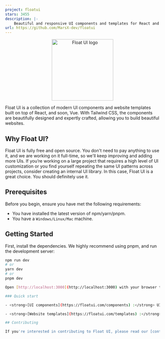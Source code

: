 ```yaml
---
project: floatui
stars: 3455
description: |-
    Beautiful and responsive UI components and templates for React and Vue (soon) with Tailwind CSS.
url: https://github.com/MarsX-dev/floatui
---
```


<p align="center">
  <a href="https://floatui.com/" rel="noopener" target="_blank"><img width="200" src="public/logo.svg" alt="Float UI logo"></a>
</p>

Float UI is a collection of modern UI components and website templates built on top of React, and soon, Vue. With Tailwind CSS, the components are beautifully designed and expertly crafted, allowing you to build beautiful websites.

## Why Float UI?

Float UI is fully free and open source. You don't need to pay anything to use it, and we are working on it full-time, so we'll keep improving and adding more UIs. If you’re working on a large project that requires a high level of UI customization or you find yourself repeating the same UI patterns across projects, consider creating an internal UI library. In this case, Float UI is a great choice. You should definitely use it.

## Prerequisites

Before you begin, ensure you have met the following requirements:

* You have installed the latest version of npm/yarn/pnpm.
* You have a `Windows/Linux/Mac` machine.

## Getting Started

First, install the dependencies. We highly recommend using pnpm, and run the development server:

```bash
npm run dev
# or
yarn dev
# or
pnpm dev

Open [http://localhost:3000](http://localhost:3000) with your browser to see the result.

### Quick start

- <strong>[UI components](https://floatui.com/components) :</strong> UI components for React and Vue (soon) with Tailwind, every example support both directions LTR and RTL.

- <strong>[Website templates](https://floatui.com/templates) :</strong> A collection of professional and beautifully designed website templates, built on top of React, Next.js and Nuxt (soon) with Tailwind CSS.

## Contributing

If you're interested in contributing to Float UI, please read our [contributing guide](https://github.com/MarsX-dev/floatui/blob/main/CONTRIBUTING.md) to learn about our development process before submitting a pull request.

